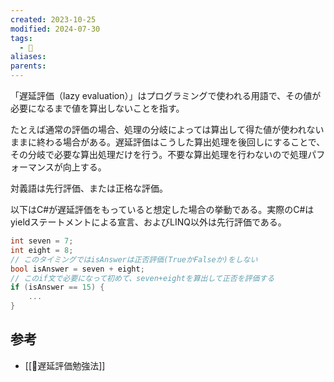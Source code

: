 ```yaml
---
created: 2023-10-25
modified: 2024-07-30
tags:
  - 📝
aliases: 
parents: 
---
```

「遅延評価（lazy evaluation）」はプログラミングで使われる用語で、その値が必要になるまで値を算出しないことを指す。

たとえば通常の評価の場合、処理の分岐によっては算出して得た値が使われないままに終わる場合がある。遅延評価はこうした算出処理を後回しにすることで、その分岐で必要な算出処理だけを行う。不要な算出処理を行わないので処理パフォーマンスが向上する。

対義語は先行評価、または正格な評価。

以下はC#が遅延評価をもっていると想定した場合の挙動である。実際のC#はyieldステートメントによる宣言、およびLINQ以外は先行評価である。
```C#
int seven = 7;
int eight = 8;
// このタイミングではisAnswerは正否評価(TrueかFalseか)をしない
bool isAnswer = seven + eight;
// このif文で必要になって初めて、seven+eightを算出して正否を評価する
if (isAnswer == 15) {
	...
}
```

## 参考
- [[📝遅延評価勉強法]]